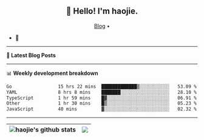 <h2 align="center">👋 Hello! I'm haojie.</h2>
<p align="center">
  <a href="https://aoyouer.com">Blog</a> •
</p>


- 🔭 


-------

**📝 Latest Blog Posts**


-------

📊 **Weekly development breakdown**
<!--START_SECTION:waka-->

```txt
Go                 15 hrs 22 mins  █████████████▒░░░░░░░░░░░   53.09 %
YAML               8 hrs 8 mins    ███████░░░░░░░░░░░░░░░░░░   28.10 %
TypeScript         1 hr 59 mins    █▓░░░░░░░░░░░░░░░░░░░░░░░   06.91 %
Other              1 hr 30 mins    █▒░░░░░░░░░░░░░░░░░░░░░░░   05.23 %
JavaScript         40 mins         ▓░░░░░░░░░░░░░░░░░░░░░░░░   02.32 %
```

<!--END_SECTION:waka-->

-------



| <img align="center" src="https://github-readme-stats.vercel.app/api?username=haojie06&show_icons=true&theme=graywhite&show_icons=true&count_private=true&include_all_commits=true&hide_border=true" alt="haojie's github stats" /> | <img align="center" src="https://github-readme-stats.vercel.app/api/top-langs/?username=haojie06&layout=compact&theme=graywhite&hide_border=true&hide=css,html" /> |
| ------------- | ------------- |


